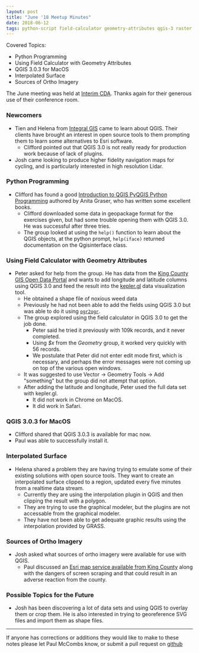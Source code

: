 ```yaml
---
layout: post
title: "June '18 Meetup Minutes"
date: 2018-06-12
tags: python-script field-calculator geometry-attributes qgis-3 raster interpolation aerial-photography geopackage king-county kepler.gl
---
```


Covered Topics:
* Python Programming
* Using Field Calculator with Geometry Attributes
* QGIS 3.0.3 for MacOS
* Interpolated Surface
* Sources of Ortho Imagery

The June meeting was held at [Interim CDA](http://interimicda.org/whatwedo/). Thanks again for their generous use of their conference room.

### Newcomers ###

* Tien and Helena from [Integral GIS](http://integralgis.com/) came to learn about QGIS. Their clients have brought an interest in open source tools to them prompting them to learn some alternatives to Esri software.
    * Clifford pointed out that QGIS 3.0 is not really ready for production work because of lack of plugins.
* Josh came looking to produce higher fidelity navigation maps for cycling, and is particularly interested in high resolution Lidar.

### Python Programming ###

* Clifford has found a good [Introduction to QGIS PyQGIS Python Programming](https://anitagraser.com/pyqgis-101-introduction-to-qgis-python-programming-for-non-programmers/) authored by Anita Graser, who has written some excellent books.
    * Clifford downloaded some data in geopackage format for the exercises given, but had some trouble opening them with QGIS 3.0. He was successful after three tries.
    * The group looked at using the `help()` function to learn about the QGIS objects, at the python prompt,  `help(iface)` returned documentation on the Qgisinterface class.
		
### Using Field Calculator with Geometry Attributes ###

* Peter asked for help from the group. He has data from the [King County GIS Open Data Portal](https://gis-kingcounty.opendata.arcgis.com/) and wants to add longitude and latitude columns using QGIS 3.0 and feed the result into the [kepler.gl](https://uber.github.io/kepler.gl/#/) data visualization tool.
    * He obtained a shape file of noxious weed data
    * Previously he had not been able to add the fields using QGIS 3.0 but was able to do it using [`ogr2ogr`](https://www.gdal.org/ogr2ogr.html).
    * The group explored using the field calculator in QGIS 3.0 to get the job done.
        * Peter said he tried it previously with 109k records, and it never completed.
        * Using _$x_ from the _Geometry_ group, it worked very quickly with 56 records.
        * We postulate that Peter did not enter edit mode first, which is necessary, and perhaps the error messages were not coming up on top of the various open windows.
    * It was suggested to use Vector -> Geometry Tools -> Add "something" but the group did not attempt that option.
    * After adding the latitude and longitude, Peter used the full data set with kepler.gl.
        * It did not work in Chrome on MacOS.
        * It did work in Safari.
		
### QGIS 3.0.3 for MacOS ###

* Clifford shared that QGIS 3.0.3 is available for mac now.
* Paul was able to successfully install it.

### Interpolated Surface ###

* Helena shared a problem they are having trying to emulate some of their existing solutions with open source tools. They want to create an interpolated surface clipped to a region, updated every five minutes from a  realtime data stream.
    * Currently they are using the interpolation plugin in QGIS and then clipping the result with a polygon.
    * They are trying to use the graphical modeler, but the plugins are not accessable from the graphical modeler.
    * They have not been able to get adequate graphic results using the interpolation provided by GRASS.
	
### Sources of Ortho Imagery ###

* Josh asked what sources of ortho imagery were available for use with QGIS.
    * Paul discussed an [Esri map service available from King County](http://gismaps.kingcounty.gov/arcgis/rest/services/BaseMaps/KingCo_Aerial_2017/MapServer) along with the dangers of screen scraping and that could result in an adverse reaction from the county.

### Possible Topics for the Future ###

* Josh has been discovering a lot of data sets and using QGIS to overlay them or crop them. He is also interested in trying to georeference SVG files and import them as shape files.

---------

If anyone has corrections or additions they would like to make to these notes please let Paul McCombs know, or submit a pull request on [github](https://github.com/psqgis/psqgis.github.io)
